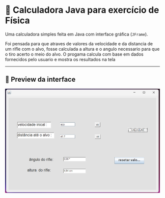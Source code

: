 # 🧮 Calculadora Java para exercício de Física

Uma calculadora simples feita em Java com interface gráfica (`JFrame`).

Foi pensada para que atraves de valores da velocidade e da distancia de um rifle com o alvo, fosse calculada a altura e o angulo necessario para que o tiro acerto o meio do alvo. O progama calcula com base em dados fornecidos pelo usuario e mostra os resultados na tela 


---

## 📸 Preview da interface

![preview](calculadoraRifle.png)

